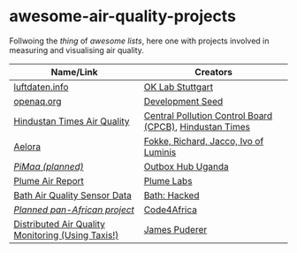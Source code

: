 # awesome-air-quality-projects

Follwoing the *thing* of *awesome lists*, here one with projects involved in measuring and visualising air quality. 

|Name/Link|Creators|
|---|---|
|[luftdaten.info](http://luftdaten.info)|[OK Lab Stuttgart](https://codefor.de/stuttgart/)|
|[openaq.org](https://openaq.org)|[Development Seed](https://developmentseed.org/)|
|[Hindustan Times Air Quality](http://airquality.hindustantimes.com/)|[Central Pollution Control Board (CPCB)](http://cpcb.nic.in), [Hindustan Times](http://hindustantimes.com/)|
|[Aelora](https://www.thethingsnetwork.org/article/aelora-monitoring-air-quality-with-the-things-network)|[Fokke, Richard, Jacco, Ivo of Luminis](https://arnhem.luminis.eu/talents/)|
|[*PiMaa (planned)*](http://pimaa.co.ug/)|[Outbox Hub Uganda](https://outbox.co.ug/)|
|[Plume Air Report](https://air.plumelabs.com/)|[Plume Labs](https://plumelabs.com)|
|[Bath Air Quality Sensor Data](https://data.bathhacked.org/Environment/-Live-Air-Quality-Sensor-Data/hqr9-djir)|[Bath: Hacked](https://www.bathhacked.org)|
|[*Planned pan-African project*](https://medium.com/code-for-africa/monitoring-air-quality-in-african-cities-through-low-cost-air-pollution-centers-84f2082c8ebd)|[Code4Africa](https://codeforafrica.org/)|
|[Distributed Air Quality Monitoring (Using Taxis!)](https://www.hackster.io/james-puderer/distributed-air-quality-monitoring-using-taxis-69647e)|[James Puderer](https://twitter.com/jhpuderer)|
